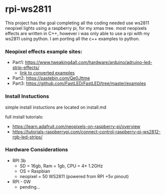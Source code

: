 # rpi-ws2811
This project has the goal completing all the coding needed use ws2811 neopixel lights using a raspberry pi, for my xmas tree. most neopixels effects are written in C++, however i was only able to use a rpi with my ws2811 using python. I am porting all the c++ examples to python. 

### Neopixel effects example sites:
- Part1: https://www.tweaking4all.com/hardware/arduino/adruino-led-strip-effects/ 
  - [link to converted examples](https://github.com/DanStach/rpi-ws2811/blob/master/neopixel-part1.py)
- Part2: https://pastebin.com/Qe0Jttme
- Part3: https://github.com/FastLED/FastLED/tree/master/examples

### Install Instuctions
simple install instuctions are located on install.md

full install tutorials:
 - https://learn.adafruit.com/neopixels-on-raspberry-pi/overview
 - https://tutorials-raspberrypi.com/connect-control-raspberry-pi-ws2812-rgb-led-strips/
 
### Hardware Considerations
- RPI 3b 
  - SD = 16gb, Ram = 1gb,  CPU = 4× 1.2GHz
  - OS = Raspbian
  - neopixel = 50 WS2811 (powered from RPI +5v pinout)
- RPI - 0W
  - pending...
